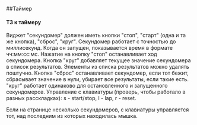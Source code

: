 
##Таймер

#### ТЗ к таймеру

Виджет "секундомер" должен иметь кнопки "стоп", "старт" (одна и та же кнопка), "сброс", "круг". Секундомер работает с точностью до миллисекунд. Когда он запущен, показывается время в формате чч:мм:сс:мс. Нажатие на кнопку "стоп" останавливает ход секундомера. Кнопка "круг" добавляет текущее значение секундомера в список результатов. Элементы из списка результатов можно удалять поштучно. Кнопка "сброс" останавливает секундомер, если тот бежит, сбрасывает значение в нули, убирает все результаты, если такие есть. "круг" работает одинаково для остановленного и запущенного секундомеров.
Управление с клавиатуры (проверь, чтобы работало в разных расскладках): s - start/stop, l - lap, r - reset. 

Если на странице несколько секундомеров, с клавиатуры управляется тот, над последним из которых находилась мышка.